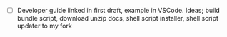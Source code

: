 
- [ ] Developer guide linked in first draft, example in VSCode. Ideas; build bundle script, download unzip docs, shell script installer, shell script updater to my fork
